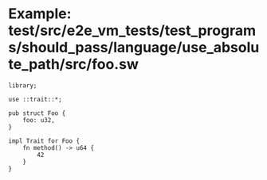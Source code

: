 # Example: test/src/e2e_vm_tests/test_programs/should_pass/language/use_absolute_path/src/foo.sw

```sway
library;

use ::trait::*;

pub struct Foo {
    foo: u32,
}

impl Trait for Foo {
    fn method() -> u64 {
        42
    }
}

```
